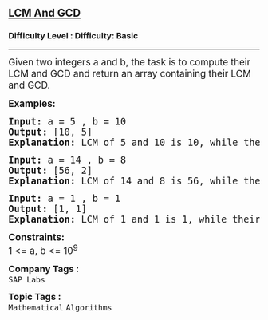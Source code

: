 <h2><a href="https://www.geeksforgeeks.org/problems/lcm-and-gcd4516/1">LCM And GCD</a></h2><h3>Difficulty Level : Difficulty: Basic</h3><hr><div class="problems_problem_content__Xm_eO" style="user-select: auto;"><p style="user-select: auto;"><span style="font-size: 14pt; user-select: auto;">Given two integers a and b, the task is to compute their LCM and GCD and return an array containing their LCM and GCD.</span></p>
<p style="user-select: auto;"><span style="font-size: 14pt; user-select: auto;"><strong style="user-select: auto;">Examples:</strong></span></p>
<pre style="user-select: auto;"><span style="font-size: 14pt; user-select: auto;"><strong style="user-select: auto;">Input: </strong>a = 5 , b = 10
<strong style="user-select: auto;">Output: </strong>[10, 5]
<strong style="user-select: auto;">Explanation: </strong>LCM of 5 and 10 is 10, while their GCD is 5.</span></pre>
<pre style="user-select: auto;"><span style="font-size: 14pt; user-select: auto;"><strong style="user-select: auto;">Input: </strong>a = 14 , b = 8
<strong style="user-select: auto;">Output: </strong>[56, 2]
<strong style="user-select: auto;">Explanation: </strong>LCM of 14 and 8 is 56, while their GCD is 2.<br style="user-select: auto;"></span></pre>
<pre style="user-select: auto;"><span style="font-size: 14pt; user-select: auto;"><strong style="user-select: auto;">Input: </strong>a = 1 , b = 1
<strong style="user-select: auto;">Output: </strong>[1, 1]
<strong style="user-select: auto;">Explanation: </strong>LCM of 1 and 1 is 1, while their GCD is 1.</span></pre>
<p style="user-select: auto;"><span style="font-size: 14pt; user-select: auto;"><strong style="user-select: auto;">Constraints:</strong></span><br style="user-select: auto;"><span style="font-size: 14pt; user-select: auto;">1 &lt;= a, b &lt;= 10<sup style="user-select: auto;">9</sup></span></p></div><p><span style=font-size:18px><strong>Company Tags : </strong><br><code>SAP Labs</code>&nbsp;<br><p><span style=font-size:18px><strong>Topic Tags : </strong><br><code>Mathematical</code>&nbsp;<code>Algorithms</code>&nbsp;